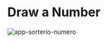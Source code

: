 # Draw a Number
![app-sorterio-numero](https://github.com/allanflm/draw-a-number/assets/138832424/e1c36382-a46b-4ba3-85ad-12882db7a963)
